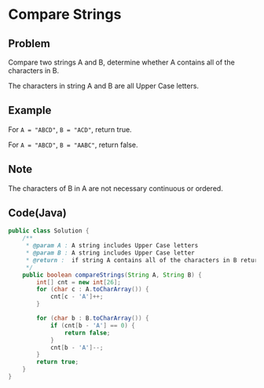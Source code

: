 # Compare Strings

## Problem

Compare two strings A and B, determine whether A contains all of the characters in B.

The characters in string A and B are all Upper Case letters.

## Example

For `A = "ABCD"`, `B = "ACD"`, return true.

For `A = "ABCD"`, `B = "AABC"`, return false.

## Note

The characters of B in A are not necessary continuous or ordered.

## Code(Java)

```java
public class Solution {
    /**
     * @param A : A string includes Upper Case letters
     * @param B : A string includes Upper Case letter
     * @return :  if string A contains all of the characters in B return true else return false
     */
    public boolean compareStrings(String A, String B) {
        int[] cnt = new int[26];
        for (char c : A.toCharArray()) {
            cnt[c - 'A']++;
        }

        for (char b : B.toCharArray()) {
            if (cnt[b - 'A'] == 0) {
                return false;
            }
            cnt[b - 'A']--;
        }
        return true;
    }
}
```
